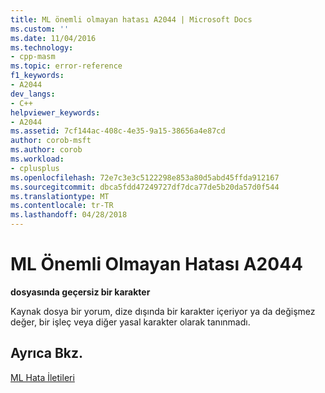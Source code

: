 ```yaml
---
title: ML önemli olmayan hatası A2044 | Microsoft Docs
ms.custom: ''
ms.date: 11/04/2016
ms.technology:
- cpp-masm
ms.topic: error-reference
f1_keywords:
- A2044
dev_langs:
- C++
helpviewer_keywords:
- A2044
ms.assetid: 7cf144ac-408c-4e35-9a15-38656a4e87cd
author: corob-msft
ms.author: corob
ms.workload:
- cplusplus
ms.openlocfilehash: 72e7c3e3c5122298e853a80d5abd45ffda912167
ms.sourcegitcommit: dbca5fdd47249727df7dca77de5b20da57d0f544
ms.translationtype: MT
ms.contentlocale: tr-TR
ms.lasthandoff: 04/28/2018
---
```

# <a name="ml-nonfatal-error-a2044"></a>ML Önemli Olmayan Hatası A2044
**dosyasında geçersiz bir karakter**  
  
 Kaynak dosya bir yorum, dize dışında bir karakter içeriyor ya da değişmez değer, bir işleç veya diğer yasal karakter olarak tanınmadı.  
  
## <a name="see-also"></a>Ayrıca Bkz.  
 [ML Hata İletileri](../../assembler/masm/ml-error-messages.md)